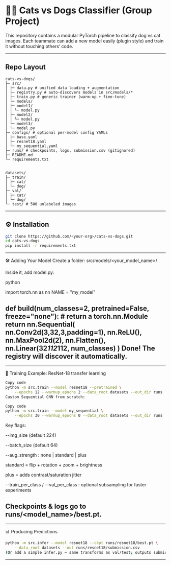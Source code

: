 # 🐶🐱 Cats vs Dogs Classifier (Group Project)

This repository contains a modular PyTorch pipeline to classify dog vs cat images.
Each teammate can add a new model easily (plugin style) and train it without touching others’ code.

---

## Repo Layout
```
cats-vs-dogs/
├─ src/
│ ├─ data.py # unified data loading + augmentation
│ ├─ registry.py # auto-discovers models in src/models/*
│ ├─ train.py # generic trainer (warm-up + fine-tune)
│ └─ models/
│ ├─ model1/
│ │ └─ model.py
│ ├─ model2/
│ │ └─ model.py
│ └─ model3/
│ └─ model.py
├─ configs/ # optional per-model config YAMLs
│ ├─ base.yaml
│ ├─ resnet18.yaml
│ └─ my_sequential.yaml
├─ runs/ # checkpoints, logs, submission.csv (gitignored)
├─ README.md
└─ requirements.txt


datasets/
├─ train/
│ ├─ cat/
│ └─ dog/
├─ val/
│ ├─ cat/
│ └─ dog/
└─ test/ # 500 unlabeled images
```


---

## ⚙️ Installation

```bash
git clone https://github.com/<your-org>/cats-vs-dogs.git
cd cats-vs-dogs
pip install -r requirements.txt
```

---
🛠️ Adding Your Model
Create a folder: src/models/<your_model_name>/

Inside it, add model.py:

python

import torch.nn as nn
NAME = "my_model"

def build(num_classes=2, pretrained=False, freeze="none"):
    # return a torch.nn.Module
    return nn.Sequential(
        nn.Conv2d(3,32,3,padding=1), nn.ReLU(), nn.MaxPool2d(2),
        nn.Flatten(), nn.Linear(32*112*112, num_classes)
    )
Done! The registry will discover it automatically.
---

---
🚀 Training
Example: ResNet-18 transfer learning

```bash
Copy code
python -m src.train --model resnet18 --pretrained \
    --epochs 12 --warmup_epochs 2 --data_root datasets --out_dir runs
Custom Sequential CNN from scratch:
```

```bash
Copy code
python -m src.train --model my_sequential \
    --epochs 30 --warmup_epochs 0 --data_root datasets --out_dir runs
```
Key flags:

--img_size (default 224)

--batch_size (default 64)

--aug_strength : none | standard | plus

standard = flip + rotation + zoom + brightness

plus = adds contrast/saturation jitter

--train_per_class / --val_per_class : optional subsampling for faster experiments

Checkpoints & logs go to runs/<model_name>/best.pt.
---

---
📊 Producing Predictions
```bash
python -m src.infer --model resnet18 --ckpt runs/resnet18/best.pt \
    --data_root datasets --out runs/resnet18/submission.csv
(Or add a simple infer.py — same transforms as val/test; outputs submission.csv with columns id,label.)
```
---